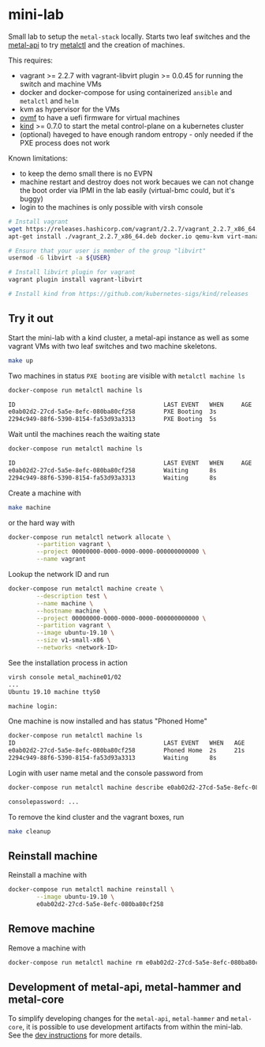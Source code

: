 # mini-lab

Small lab to setup the `metal-stack` locally. Starts two leaf switches and the [metal-api](https://github.com/metal-stack/metal-api) to try [metalctl](https://github.com/metal-stack/metalctl) and the creation of machines.

This requires:

- vagrant >= 2.2.7 with vagrant-libvirt plugin >= 0.0.45 for running the switch and machine VMs
- docker and docker-compose for using containerized `ansible` and `metalctl` and `helm`
- kvm as hypervisor for the VMs
- [ovmf](https://wiki.ubuntu.com/UEFI/OVMF) to have a uefi firmware for virtual machines
- [kind](https://github.com/kubernetes-sigs/kind/releases) >= 0.7.0 to start the metal control-plane on a kubernetes cluster
- (optional) haveged to have enough random entropy - only needed if the PXE process does not work

Known limitations:

- to keep the demo small there is no EVPN
- machine restart and destroy does not work becaues we can not change the boot order via IPMI in the lab easily (virtual-bmc could, but it's buggy)
- login to the machines is only possible with virsh console

 ```bash
# Install vagrant
wget https://releases.hashicorp.com/vagrant/2.2.7/vagrant_2.2.7_x86_64.deb
apt-get install ./vagrant_2.2.7_x86_64.deb docker.io qemu-kvm virt-manager ovmf net-tools libvirt-dev bridge-utils

# Ensure that your user is member of the group "libvirt"
usermod -G libvirt -a ${USER}

# Install libvirt plugin for vagrant
vagrant plugin install vagrant-libvirt

# Install kind from https://github.com/kubernetes-sigs/kind/releases
```

## Try it out

Start the mini-lab with a kind cluster, a metal-api instance as well as some vagrant VMs with two leaf switches and two machine skeletons.

```bash
make up
```

Two machines in status `PXE booting` are visible with `metalctl machine ls`

```bash
docker-compose run metalctl machine ls

ID                                          LAST EVENT   WHEN     AGE  HOSTNAME  PROJECT  SIZE          IMAGE  PARTITION
e0ab02d2-27cd-5a5e-8efc-080ba80cf258        PXE Booting  3s
2294c949-88f6-5390-8154-fa53d93a3313        PXE Booting  5s
```

Wait until the machines reach the waiting state

```bash
docker-compose run metalctl machine ls

ID                                          LAST EVENT   WHEN     AGE  HOSTNAME  PROJECT  SIZE          IMAGE  PARTITION
e0ab02d2-27cd-5a5e-8efc-080ba80cf258        Waiting      8s                               v1-small-x86         vagrant
2294c949-88f6-5390-8154-fa53d93a3313        Waiting      8s                               v1-small-x86         vagrant
```

Create a machine with

```bash
make machine
```

or the hard way with

```bash
docker-compose run metalctl network allocate \
        --partition vagrant \
        --project 00000000-0000-0000-0000-000000000000 \
        --name vagrant
```

Lookup the network ID and run

```bash
docker-compose run metalctl machine create \
        --description test \
        --name machine \
        --hostname machine \
        --project 00000000-0000-0000-0000-000000000000 \
        --partition vagrant \
        --image ubuntu-19.10 \
        --size v1-small-x86 \
        --networks <network-ID>
```

See the installation process in action

```bash
virsh console metal_machine01/02
...
Ubuntu 19.10 machine ttyS0

machine login:
```

One machine is now installed and has status "Phoned Home"

```bash
docker-compose run metalctl machine ls
ID                                          LAST EVENT   WHEN   AGE     HOSTNAME  PROJECT                               SIZE          IMAGE         PARTITION
e0ab02d2-27cd-5a5e-8efc-080ba80cf258        Phoned Home  2s     21s     machine   00000000-0000-0000-0000-000000000000  v1-small-x86  Ubuntu 19.10  vagrant
2294c949-88f6-5390-8154-fa53d93a3313        Waiting      8s                                                             v1-small-x86                vagrant
```

Login with user name metal and the console password from

```bash
docker-compose run metalctl machine describe e0ab02d2-27cd-5a5e-8efc-080ba80cf258 | grep password

consolepassword: ...
```

To remove the kind cluster and the vagrant boxes, run

```bash
make cleanup
```

## Reinstall machine

Reinstall a machine with

```bash
docker-compose run metalctl machine reinstall \
        --image ubuntu-19.10 \
        e0ab02d2-27cd-5a5e-8efc-080ba80cf258
```

## Remove machine

Remove a machine with

```bash
docker-compose run metalctl machine rm e0ab02d2-27cd-5a5e-8efc-080ba80cf258
```

## Development of metal-api, metal-hammer and metal-core

To simplify developing changes for the `metal-api`, `metal-hammer` and `metal-core`, it is possible to use development artifacts from within the mini-lab.
See the [dev instructions](DEV_INSTRUCTIONS.md) for more details.
